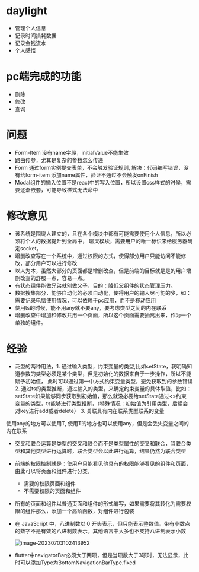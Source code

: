 # daylight
+ 管理个人信息
+ 记录时间损耗数据
+ 记录金钱流水
+ 个人感悟

# pc端完成的功能
+ 删除
+ 修改
+ 查询 

# 问题
+ Form-Item 没有name字段，initialValue不能生效
+ 路由传参，尤其是复杂的参数怎么传递
+ Form 通过form实例提交表单，不会触发验证规则, 解决：代码编写错误，没有给form-item 添加name属性，验证不通过不会触发onFinish
+ Modal组件的插入位置不是react中的写入位置，所以设置css样式的时候，需要逐渐嵌套，可能导致样式无法命中

# 修改意见
+ 该系统是围绕人建立的，且在各个模块中都有可能需要使用个人信息，所以必须将个人的数据提升到全局中，
    聊天模块，需要用户的唯一标识来给服务器确定socket。
+ 增删改查写在一个系统中，通过权限的方式，使得部分用户只能访问不能修改，部分用户可以进行修改
+ 以人为本，虽然大部分的页面都是增删改查，但是前端的目标就是是的用户增删改查的舒服一点，容易一点。
+ 有状态组件能做兄弟就别做父子，目的：降低父组件的状态管理压力。
+ 数据搜集部分，能够自动化的必须自动化，使得用户的输入尽可能的少，如：需要记录电脑使用情况，可以依赖于pc应用，而不是移动应用
+ 使用ts的时候，能不用any就不要any，要考虑类型之间的内在联系
+ 增删改查中增加和修改共用一个页面，所以这个页面需要抽离出来，作为一个单独的组件。

# 经验
+ 泛型的两种用法，1. 通过输入类型，约束变量的类型,比如setState，我明确知道参数的类型必须是某个类型，但是初始化的数据来自于一步操作，所以不能赋予初始值，
  此时可以通过第一中方式约束变量类型，避免获取到的参数错误
              2. 通过ts的类型推断，通过输入的类型，来确定约束变量的具体取值，比如：setState如果能够同步获取到初始值，那么就没必要给setState通过<>约束
  变量的类型，ts能够进行类型推断，（特殊情况：初始值为引用类型，后续会对key进行add或者delete）
              3. 关联具有内在联系类型联系的变量

使用any的地方可以使用T, 使用T的地方也可以使用any，但是会丢失变量之间的内在联系

+ 交叉和联合运算是类型的交叉和联合而不是类型属性的交叉和联合，当联合类型和其他类型进行运算时，联合类型会以此进行运算，结果仍然为联合类型

+ 前端的权限控制就是：使用户只能看见他具有的权限能够看见的组件和页面，由此可以将页面和组件进行分类，
    + 需要的权限页面和组件
    + 不需要权限的页面和组件
    
+ 所有的页面和组件以普通页面和组件的形式编写，如果需要将其转化为需要权限的组件那么，添加一个高阶函数，对组件进行包装

+ 在 JavaScript 中，八进制数以 0 开头表示，但只能表示整数值。带有小数点的数字不是有效的八进制数表示。其他语言中大多也不支持八进制表示小数

    ![image-20230703102413952](A:\bookbag\img\markdown\image-20230703102413952.png)
    
+ flutter中navigatorBar必须大于两项，但是当项数大于3项时，无法显示，此时可以添加Type为BottomNavigationBarType.fixed